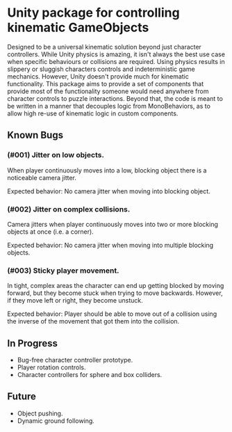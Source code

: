 # Unity package for controlling kinematic GameObjects

Designed to be a universal kinematic solution beyond just character controllers.
While Unity physics is amazing, it isn't always the best use case when specific behaviours or collisions are required.
Using physics results in slippery or sluggish characters controls and indeterministic game mechanics. However, Unity doesn't
provide much for kinematic functionality. This package aims to provide a set of components that provide most of the functionality someone
would need anywhere from character controls to puzzle interactions. Beyond that, the code is meant to be written in a manner that decouples logic from
MonoBehaviors, as to allow high re-use of kinematic logic in custom components.

## Known Bugs

### (#001) Jitter on low objects.
When player continuously moves into a low, blocking object there is a noticeable camera jitter.

Expected behavior: No camera jitter when moving into blocking object.

### (#002) Jitter on complex collisions.
Camera jitters when player continuously moves into two or more blocking objects at once (i.e. a corner).

Expected behavior: No camera jitter when moving into multiple blocking objects.

### (#003) Sticky player movement. 
In tight, complex areas the character can end up getting blocked by moving forward,
but they become stuck when trying to move backwards. 
However, if they move left or right, they become unstuck.

Expected behavior: Player should be able to move out of a collision using the inverse of the movement that got them into the collision.

## In Progress
- Bug-free character controller prototype.
- Player rotation controls.
- Character controllers for sphere and box colliders.

## Future
- Object pushing.
- Dynamic ground following.